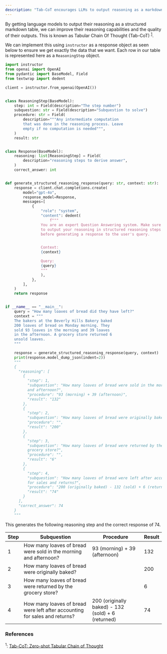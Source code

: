 ```yaml
---
description: "Tab-CoT encourages LLMs to output reasoning as a markdown table, improving the structure and reasoning of its output"
---
```


By getting language models to output their reasoning as a structured markdown table, we can improve their reasoning capabilities and the quality of their outputs. This is known as Tabular Chain Of Thought (Tab-CoT) <sup><a href="https://arxiv.org/pdf/2305.17812">1</a></sup>.

We can implement this using `instructor` as a response object as seen below to ensure we get exactly the data that we want. Each row in our table is represented here as a `ReasoningStep` object.

```python hl_lines="36-38"
import instructor
from openai import OpenAI
from pydantic import BaseModel, Field
from textwrap import dedent

client = instructor.from_openai(OpenAI())


class ReasoningStep(BaseModel):
    step: int = Field(description="The step number")
    subquestion: str = Field(description="Subquestion to solve")
    procedure: str = Field(
        description="""Any intermediate computation
        that was done in the reasoning process. Leave
        empty if no computation is needed""",
    )
    result: str


class Response(BaseModel):
    reasoning: list[ReasoningStep] = Field(
        description="reasoning steps to derive answer",
    )
    correct_answer: int


def generate_structured_reasoning_response(query: str, context: str):
    response = client.chat.completions.create(
        model="gpt-4o",
        response_model=Response,
        messages=[
            {
                "role": "system",
                "content": dedent(
                    f"""
                You are an expert Question Answering system. Make sure
                to output your reasoning in structured reasoning steps
                before generating a response to the user's query.


                Context:
                {context}

                Query:
                {query}
                """
                ),
            },
        ],
    )
    return response


if __name__ == "__main__":
    query = "How many loaves of bread did they have left?"
    context = """
    The bakers at the Beverly Hills Bakery baked
    200 loaves of bread on Monday morning. They
    sold 93 loaves in the morning and 39 loaves
    in the afternoon. A grocery store returned 6
    unsold loaves.
    """

    response = generate_structured_reasoning_response(query, context)
    print(response.model_dump_json(indent=2))
    """
    {
      "reasoning": [
        {
          "step": 1,
          "subquestion": "How many loaves of bread were sold in the morning
          and afternoon?",
          "procedure": "93 (morning) + 39 (afternoon)",
          "result": "132"
        },
        {
          "step": 2,
          "subquestion": "How many loaves of bread were originally baked?",
          "procedure": "",
          "result": "200"
        },
        {
          "step": 3,
          "subquestion": "How many loaves of bread were returned by the
          grocery store?",
          "procedure": "",
          "result": "6"
        },
        {
          "step": 4,
          "subquestion": "How many loaves of bread were left after accounting
          for sales and returns?",
          "procedure": "200 (originally baked) - 132 (sold) + 6 (returned)",
          "result": "74"
        }
      ],
      "correct_answer": 74
    }
    """
```

This generates the following reasoning step and the correct response of 74.

| Step | Subquestion                                                                | Procedure                                          | Result |
| ---- | -------------------------------------------------------------------------- | -------------------------------------------------- | ------ |
| 1    | How many loaves of bread were sold in the morning and afternoon?           | 93 (morning) + 39 (afternoon)                      | 132    |
| 2    | How many loaves of bread were originally baked?                            |                                                    | 200    |
| 3    | How many loaves of bread were returned by the grocery store?               |                                                    | 6      |
| 4    | How many loaves of bread were left after accounting for sales and returns? | 200 (originally baked) - 132 (sold) + 6 (returned) | 74     |

### References

<sup id="ref-1">1</sup>: [Tab-CoT: Zero-shot Tabular Chain of Thought](https://arxiv.org/pdf/2305.17812)
